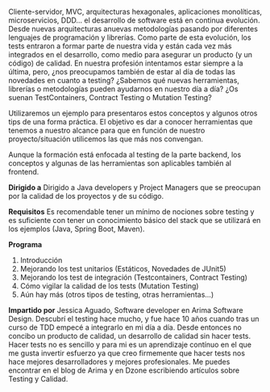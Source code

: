 Cliente-servidor, MVC, arquitecturas hexagonales, aplicaciones monolíticas, microservicios, DDD… el desarrollo de software está en continua evolución. Desde nuevas arquitecturas anuevas metodologías pasando por diferentes lenguajes de programación y librerías. Como parte de esta evolución, los tests entraron a formar parte de nuestra vida y están cada vez más integrados en el desarrollo, como medio para asegurar un producto (y un código) de calidad.
En nuestra profesión intentamos estar siempre a la última, pero, ¿nos preocupamos también de estar al día de todas las novedades en cuanto a testing? ¿Sabemos qué nuevas herramientas, librerías o metodologías pueden ayudarnos en nuestro día a día? ¿Os suenan TestContainers, Contract Testing o Mutation Testing?

Utilizaremos un ejemplo para presentaros estos conceptos y algunos otros tips de una forma práctica. El objetivo es dar a conocer herramientas que tenemos a nuestro alcance para que en función de nuestro proyecto/situación utilicemos las que más nos convengan.

Aunque la formación está enfocada al testing de la parte backend, los conceptos y algunas de las herramientas son aplicables también al frontend.

**Dirigido a**
Dirigido a Java developers y Project Managers que se preocupan por la calidad de los proyectos y de su código.

**Requisitos**
Es recomendable tener un mínimo de nociones sobre testing y es suficiente con tener un conocimiento básico del stack que se utilizará en los ejemplos (Java, Spring Boot, Maven).

**Programa**
1. Introducción
2. Mejorando los test unitarios (Estáticos, Novedades de JUnit5)
3. Mejorando los test de integración (Testcontainers, Contract Testing)
4. Cómo vigilar la calidad de los tests (Mutation Testing)
5. Aún hay más (otros tipos de testing, otras herramientas...)
 

**Impartido por**
Jessica Aguado, Software developer en Arima Software Design.
Descubrí el testing hace mucho, y fue hace 10 años cuando tras un curso de TDD empecé a integrarlo en mi día a día. Desde entonces no concibo un producto de calidad, un desarrollo de calidad sin hacer tests. Hacer tests no es sencillo y para mi es un aprendizaje contínuo en el que me gusta invertir esfuerzo ya que creo firmemente que hacer tests nos hace mejores desarrolladores y mejores profesionales. Me puedes encontrar en el blog de Arima y en Dzone escribiendo artículos sobre Testing y Calidad.